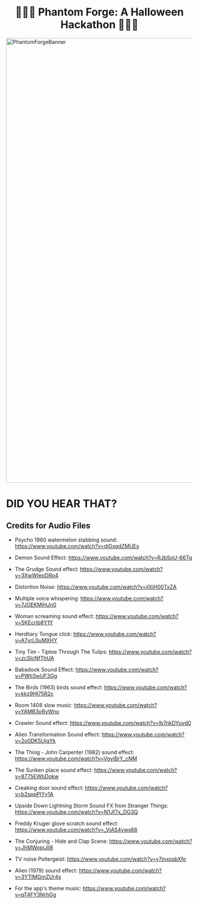 <h1 align="center"><strong>🎃🎃🎃 Phantom Forge: A Halloween Hackathon 🎃🎃🎃</strong>

</h1>


<img src="https://res.cloudinary.com/djdefbnij/image/upload/v1695815394/October-banner_alm4vx.jpg" alt="PhantomForgeBanner" width="1200"/>

# DID YOU HEAR THAT?

## Credits for Audio Files

- Psycho 1960 watermelon stabbing sound:
https://www.youtube.com/watch?v=djGxqdZMUEs

- Demon Sound Effect:
https://www.youtube.com/watch?v=RJbSoU-66Tg

- The Grudge Sound effect:
https://www.youtube.com/watch?v=3XwWIepDRp4

- Distortion Noise:
https://www.youtube.com/watch?v=iIXiH00TxZA

- Multiple voice whispering:
https://www.youtube.com/watch?v=7JOEKMiHJn0

- Woman screaming sound effect:
https://www.youtube.com/watch?v=SKEcrib8Y1Y

- Herditary Tongue click:
https://www.youtube.com/watch?v=A7vrL0uMXHY

- Tiny Tim - Tiptoe Through The Tulips:
https://www.youtube.com/watch?v=zcSlcNfThUA

- Babadook Sound Effect:
https://www.youtube.com/watch?v=PWtj3wUF3Gg

- The Birds (1963) birds sound effect:
https://www.youtube.com/watch?v=kkz9HI75R2c

- Room 1408 slow music:
https://www.youtube.com/watch?v=YAMB3oRyWno

- Crawler Sound effect:
https://www.youtube.com/watch?v=lb7nkDYuvd0

- Alien Transformation Sound effect:
https://www.youtube.com/watch?v=2o0DK5UjgYk

- The Thing - John Carpenter (1982) sound effect:
https://www.youtube.com/watch?v=VgyiBrY_cNM

- The Sunken place sound effect:
https://www.youtube.com/watch?v=8775EWbDokw

- Creaking door sound effect:
https://www.youtube.com/watch?v=b2sppPIYy1A

- Upside Down Lightning Storm Sound FX from Stranger Things:
https://www.youtube.com/watch?v=N1Jf7x_DG3Q

- Freddy Kruger glove scratch sound effect:
https://www.youtube.com/watch?v=_ViAS4yws68

- The Conjuring - Hide and Clap Scene:
https://www.youtube.com/watch?v=JhMWopjJiI8

- TV noise Poltergeist:
https://www.youtube.com/watch?v=y7inxosbXfo

- Alien (1979) sound effect:
https://www.youtube.com/watch?v=3YTIMGmZUr4s

- For the app's theme music:
https://www.youtube.com/watch?v=pT4FY3NrhGg